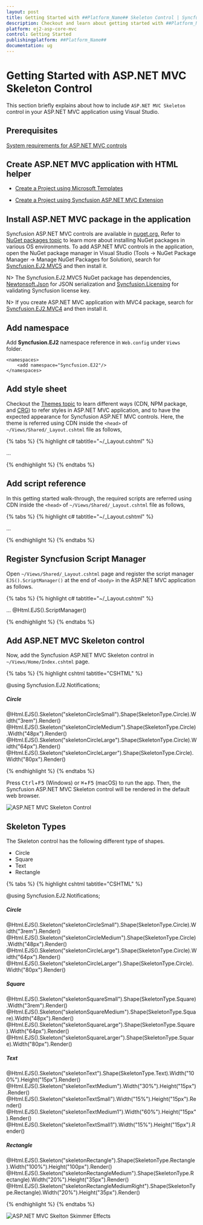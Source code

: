 ```yaml
---
layout: post
title: Getting Started with ##Platform_Name## Skeleton Control | Syncfusion
description: Checkout and learn about getting started with ##Platform_Name## Skeleton control of Syncfusion Essential JS 2 and more details.
platform: ej2-asp-core-mvc
control: Getting Started
publishingplatform: ##Platform_Name##
documentation: ug
---
```



# Getting Started with ASP.NET MVC Skeleton Control

This section briefly explains about how to include `ASP.NET MVC Skeleton` control in your ASP.NET MVC application using Visual Studio.

## Prerequisites

[System requirements for ASP.NET MVC controls](https://ej2.syncfusion.com/aspnetmvc/documentation/system-requirements)

## Create ASP.NET MVC application with HTML helper

* [Create a Project using Microsoft Templates](https://docs.microsoft.com/en-us/aspnet/core/tutorials/first-mvc-app/start-mvc?view=aspnetcore-6.0&tabs=visual-studio)

* [Create a Project using Syncfusion ASP.NET MVC Extension](https://ej2.syncfusion.com/aspnetmvc/documentation/getting-started/project-template)

## Install ASP.NET MVC package in the application

Syncfusion ASP.NET MVC controls are available in [nuget.org.](https://www.nuget.org/packages?q=syncfusion.EJ2) Refer to [NuGet packages topic](https://ej2.syncfusion.com/aspnetmvc/documentation/nuget-packages) to learn more about installing NuGet packages in various OS environments. To add ASP.NET MVC controls in the application, open the NuGet package manager in Visual Studio (Tools → NuGet Package Manager → Manage NuGet Packages for Solution), search for [Syncfusion.EJ2.MVC5](https://www.nuget.org/packages/Syncfusion.EJ2.MVC5) and then install it.

N> The Syncfusion.EJ2.MVC5 NuGet package has dependencies, [Newtonsoft.Json](https://www.nuget.org/packages/Newtonsoft.Json/) for JSON serialization and [Syncfusion.Licensing](https://www.nuget.org/packages/Syncfusion.Licensing/) for validating Syncfusion license key.

N> If you create ASP.NET MVC application with MVC4 package, search for [Syncfusion.EJ2.MVC4](https://www.nuget.org/packages/Syncfusion.EJ2.MVC4) and then install it. 

## Add namespace

Add **Syncfusion.EJ2** namespace reference in `Web.config` under `Views` folder.

```
<namespaces>
    <add namespace="Syncfusion.EJ2"/>
</namespaces>
```

## Add style sheet

Checkout the [Themes topic](https://ej2.syncfusion.com/aspnetmvc/documentation/appearance/theme) to learn different ways (CDN, NPM package, and [CRG](https://ej2.syncfusion.com/aspnetmvc/documentation/common/custom-resource-generator)) to refer styles in ASP.NET MVC application, and to have the expected appearance for Syncfusion ASP.NET MVC controls. Here, the theme is referred using CDN inside the `<head>` of `~/Views/Shared/_Layout.cshtml` file as follows,

{% tabs %}
{% highlight c# tabtitle="~/_Layout.cshtml" %}

<head>
    ...
    <!-- Syncfusion ASP.NET MVC controls styles -->
    <link rel="stylesheet" href="https://cdn.syncfusion.com/ej2/{{ site.ej2version }}/fluent.css" />
</head>

{% endhighlight %}
{% endtabs %}

## Add script reference

In this getting started walk-through, the required scripts are referred using CDN inside the `<head>` of `~/Views/Shared/_Layout.cshtml` file as follows,

{% tabs %}
{% highlight c# tabtitle="~/_Layout.cshtml" %}

<head>
    ...
    <!-- Syncfusion ASP.NET MVC controls scripts -->
    <script src="https://cdn.syncfusion.com/ej2/{{ site.ej2version }}/dist/ej2.min.js"></script>
</head>

{% endhighlight %}
{% endtabs %}

## Register Syncfusion Script Manager

Open `~/Views/Shared/_Layout.cshtml` page and register the script manager `EJS().ScriptManager()` at the end of `<body>` in the ASP.NET MVC application as follows. 

{% tabs %}
{% highlight c# tabtitle="~/_Layout.cshtml" %}

<body>
...
    <!-- Syncfusion ASP.NET MVC Script Manager -->
    @Html.EJS().ScriptManager()
</body>

{% endhighlight %}
{% endtabs %}

## Add ASP.NET MVC Skeleton control

Now, add the Syncfusion ASP.NET MVC Skeleton control in `~/Views/Home/Index.cshtml` page.

{% tabs %}
{% highlight cshtml tabtitle="CSHTML" %}

@using Syncfusion.EJ2.Notifications;

<div class="col-sm-6">
    <h5>Circle</h5>
    @Html.EJS().Skeleton("skeletonCircleSmall").Shape(SkeletonType.Circle).Width("3rem").Render()
    @Html.EJS().Skeleton("skeletonCircleMedium").Shape(SkeletonType.Circle).Width("48px").Render()
    @Html.EJS().Skeleton("skeletonCircleLarge").Shape(SkeletonType.Circle).Width("64px").Render()
    @Html.EJS().Skeleton("skeletonCircleLarger").Shape(SkeletonType.Circle).Width("80px").Render()
</div>

{% endhighlight %}
{% endtabs %}

Press <kbd>Ctrl</kbd>+<kbd>F5</kbd> (Windows) or <kbd>⌘</kbd>+<kbd>F5</kbd> (macOS) to run the app. Then, the Syncfusion ASP.NET MVC Skeleton control will be rendered in the default web browser.

![ASP.NET MVC Skeleton Control](images/skeleton-control.png)

## Skeleton Types

The Skeleton control has the following different type of shapes.

* Circle
* Square
* Text
* Rectangle

{% tabs %}
{% highlight cshtml tabtitle="CSHTML" %}

@using Syncfusion.EJ2.Notifications;

<div class="row skeleton-default">
    <div class="col-sm-6">
        <h5>Circle</h5>
        @Html.EJS().Skeleton("skeletonCircleSmall").Shape(SkeletonType.Circle).Width("3rem").Render()
        @Html.EJS().Skeleton("skeletonCircleMedium").Shape(SkeletonType.Circle).Width("48px").Render()
        @Html.EJS().Skeleton("skeletonCircleLarge").Shape(SkeletonType.Circle).Width("64px").Render()
        @Html.EJS().Skeleton("skeletonCircleLarger").Shape(SkeletonType.Circle).Width("80px").Render()
    </div>
    <div class="col-sm-6">
        <h5>Square</h5>
        @Html.EJS().Skeleton("skeletonSquareSmall").Shape(SkeletonType.Square).Width("3rem").Render()
        @Html.EJS().Skeleton("skeletonSquareMedium").Shape(SkeletonType.Square).Width("48px").Render()
        @Html.EJS().Skeleton("skeletonSquareLarge").Shape(SkeletonType.Square).Width("64px").Render()
        @Html.EJS().Skeleton("skeletonSquareLarger").Shape(SkeletonType.Square).Width("80px").Render()
    </div>
</div>
<div class="row skeleton-default">
    <div class="col-sm-6">
        <h5>Text</h5>
        @Html.EJS().Skeleton("skeletonText").Shape(SkeletonType.Text).Width("100%").Height("15px").Render()
        @Html.EJS().Skeleton("skeletonTextMedium").Width("30%").Height("15px").Render()
        <br />
        @Html.EJS().Skeleton("skeletonTextSmall").Width("15%").Height("15px").Render()
        <br />
        @Html.EJS().Skeleton("skeletonTextMedium1").Width("60%").Height("15px").Render()
        <br />
        @Html.EJS().Skeleton("skeletonTextSmall1").Width("15%").Height("15px").Render()
    </div>
    <div class="col-sm-6">
        <h5>Rectangle</h5>
        @Html.EJS().Skeleton("skeletonRectangle").Shape(SkeletonType.Rectangle).Width("100%").Height("100px").Render()
        @Html.EJS().Skeleton("skeletonRectangleMedium").Shape(SkeletonType.Rectangle).Width("20%").Height("35px").Render()
        @Html.EJS().Skeleton("skeletonRectangleMediumRight").Shape(SkeletonType.Rectangle).Width("20%").Height("35px").Render()
    </div>
</div>

{% endhighlight %}
{% endtabs %}

![ASP.NET MVC Skelton Skimmer Effects](images/skeleton-skimmer-effects.png)
